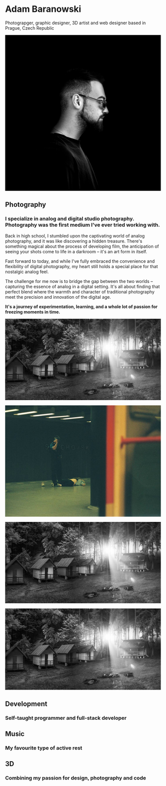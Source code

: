 # Adam Baranowski
Photograpger, graphic designer, 3D artist and web designer based in Prague, Czech Republic 

![img](profile.jpg)

## Photography
### I specialize in analog and digital studio photography. Photography was the first medium I've ever tried working with.

Back in high school, I stumbled upon the captivating world of analog photography, and it was like discovering a hidden treasure. There's something magical about the process of developing film, the anticipation of seeing your shots come to life in a darkroom – it's an art form in itself.

Fast forward to today, and while I've fully embraced the convenience and flexibility of digital photography, my heart still holds a special place for that nostalgic analog feel.

The challenge for me now is to bridge the gap between the two worlds – capturing the essence of analog in a digital setting. It's all about finding that perfect blend where the warmth and character of traditional photography meet the precision and innovation of the digital age.

**It's a journey of experimentation, learning, and a whole lot of passion for freezing moments in time.**

![img](chaticky.png)

![img](borce-bylo-moc.png)

![img](chaticky.png)

![img](chaticky.png)

## Development
### Self-taught programmer and full-stack developer

## Music
### My favourite type of active rest

## 3D
### Combining my passion for design, photography and code
